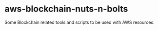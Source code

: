 # aws-blockchain-nuts-n-bolts
Some Blockchain related tools and scripts to be used with AWS resources.

